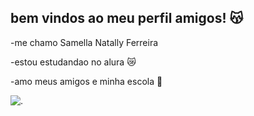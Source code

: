 ## bem vindos ao meu perfil amigos! 😽

-me chamo Samella Natally Ferreira 

-estou estudandao no alura 😿

-amo meus amigos e minha escola 🥰


![.](https://tenor.com/pt-BR/view/baby-yoda-grogu-mandalorian-dance-gif)
